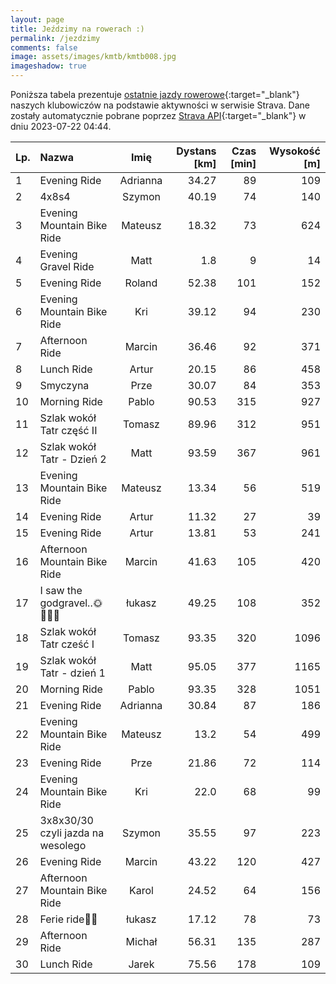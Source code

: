 ```yaml
---
layout: page
title: Jeździmy na rowerach :)
permalink: /jezdzimy
comments: false
image: assets/images/kmtb/kmtb008.jpg
imageshadow: true
---
```


Poniższa tabela prezentuje [ostatnie jazdy rowerowe](https://www.strava.com/clubs/336381){:target="_blank"} naszych klubowiczów na podstawie aktywności w serwisie Strava. Dane zostały automatycznie pobrane poprzez [Strava API](https://developers.strava.com/docs/reference/#api-Clubs-getClubActivitiesById){:target="_blank"} w dniu 2023-07-22 04:44.

Lp. | Nazwa | Imię | Dystans [km] | Czas [min] | Wysokość [m]
:--- | :--- | :---: | ---: | ---: | ---:
1|Evening Ride|Adrianna|34.27|89|109
2|4x8s4|Szymon|40.19|74|140
3|Evening Mountain Bike Ride|Mateusz|18.32|73|624
4|Evening Gravel Ride|Matt|1.8|9|14
5|Evening Ride|Roland|52.38|101|152
6|Evening Mountain Bike Ride|Kri|39.12|94|230
7|Afternoon Ride|Marcin|36.46|92|371
8|Lunch Ride|Artur|20.15|86|458
9|Smyczyna |Prze|30.07|84|353
10|Morning Ride|Pablo|90.53|315|927
11|Szlak wokół Tatr część II|Tomasz|89.96|312|951
12|Szlak wokół Tatr - Dzień 2|Matt|93.59|367|961
13|Evening Mountain Bike Ride|Mateusz|13.34|56|519
14|Evening Ride|Artur|11.32|27|39
15|Evening Ride|Artur|13.81|53|241
16|Afternoon Mountain Bike Ride|Marcin|41.63|105|420
17|I saw the godgravel..🌞🚵‍♂️🎠|łukasz|49.25|108|352
18|Szlak wokół Tatr cześć I|Tomasz|93.35|320|1096
19|Szlak wokół Tatr - dzień 1|Matt|95.05|377|1165
20|Morning Ride|Pablo|93.35|328|1051
21|Evening Ride|Adrianna|30.84|87|186
22|Evening Mountain Bike Ride|Mateusz|13.2|54|499
23|Evening Ride|Prze|21.86|72|114
24|Evening Mountain Bike Ride|Kri|22.0|68|99
25|3x8x30/30 czyli jazda na wesolego|Szymon|35.55|97|223
26|Evening Ride|Marcin|43.22|120|427
27|Afternoon Mountain Bike Ride|Karol|24.52|64|156
28|Ferie ride🥂🍾|łukasz|17.12|78|73
29|Afternoon Ride|Michał|56.31|135|287
30|Lunch Ride|Jarek|75.56|178|109
